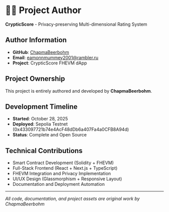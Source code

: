 # 👨‍💻 Project Author

**CrypticScore** - Privacy-preserving Multi-dimensional Rating System

## Author Information
- **GitHub**: [ChapmaBeerbohm](https://github.com/ChapmaBeerbohm)
- **Email**: eamonnmummey2001@rambler.ru
- **Project**: CrypticScore FHEVM dApp

## Project Ownership
This project is entirely authored and developed by **ChapmaBeerbohm**.

## Development Timeline
- **Started**: October 28, 2025
- **Deployed**: Sepolia Testnet (0x433097721b74e4AcF48dDb6a407Fa4a0CFB8A94d)
- **Status**: Complete and Open Source

## Technical Contributions
- Smart Contract Development (Solidity + FHEVM)
- Full-Stack Frontend (React + Next.js + TypeScript)  
- FHEVM Integration and Privacy Implementation
- UI/UX Design (Glassmorphism + Responsive Layout)
- Documentation and Deployment Automation

---
*All code, documentation, and project assets are original work by ChapmaBeerbohm*
